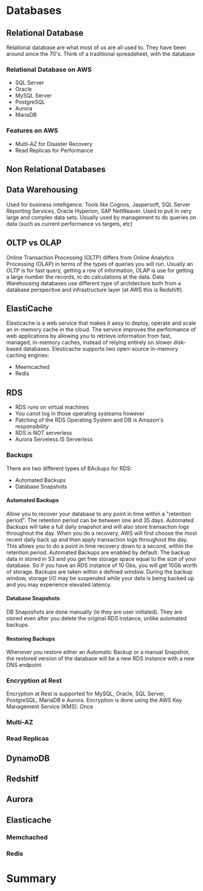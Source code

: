 # Databases

## Relational Database

Relational database are what most of us are all used to. They have been around since the 70's. Think of a traditional spreadsheet, with the database

### Relational Database on AWS

- SQL Server
- Oracle
- MySQL Server
- PostgreSQL
- Aurora
- MariaDB

### Features on AWS

- Multi-AZ for Disaster Recovery
- Read Replicas for Performance

## Non Relational Databases


## Data Warehousing

Used for business intelligence. Tools like Cognos, Jaspersoft, SQL Server Reporting Services, Oracle Hyperion, SAP NetWeaver.
Used to pull in very large and complex data sets. Usually used by management to do queries on data (such as current performance vs targets, etc)

## OLTP vs OLAP

Online Transaction Processing (OLTP) differs from Online Analytics Processing (OLAP) in terms of the types of queries you will run. Usually an OLTP is for fast query, getting a row of information, OLAP is use for getting a large number the records, to do calculations at the data.
Data Warehousing databases use different type of architecture both from a database perspective and infrastructure layer (at AWS this is Redshift).

## ElastiCache

Elasticache is a web service that makes it aesy to deploy, operate and scale an in-memory cache in the cloud. The service improves the performance of web applications by allowing you to retrieve information from fast, managed, in-memory caches, instead of relying entirely on slower disk-based databases.
Elesticache supports two open-source in-memory caching engines:
- Meemcached
- Redis

## RDS

- RDS runs on virtual machines
- You canot log in those operating systeams however
- Patching of the RDS Operating System and DB is Amazon's responsibility
- RDS is NOT serverless
- Aurora Serveless IS Serverless

### Backups

There are two different types of BAckups for RDS:
- Automated Backups
- Database Snapshots

#### Automated Backups

Allow you to recover your database to any point in time within a "retention period". The retention period can be between one and 35 days. Automated Backups will take a full daily snapshot and will also store transaction logs throughout the day. When you do a recovery, AWS will first choose the most recent daily back up and then apply transaction logs throughout the day. This allows you to do a point in time recovery down to a second, within the retention period.
Automated Backups are enabled by default. The backup data in stored in S3 and you get free storage space equal to the size of your database. So if you have an RDS instance of 10 Gbs, you will get 10Gb worth of storage.
Backups are taken within a defined window. During the backup window, storage I/O may be suspended while your data is being backed up and you may experience elevated latency.

#### Database Snapshots

DB Snapsshots are done manually (ie they are user initiated). They are stored even after you delete the original RDS instance, unlike automated backups.

#### Restoring Backups

Whenever you restore either an Automatic Backup or a manual Snapshot, the restored version of the database will be a new RDS instance with a new DNS endpoint.

### Encryption at Rest

Encryption at Rest is supported for MySQL, Oracle, SQL Server, PostgreSQL, MariaDB e Aurora. Encryption is done using the AWS Key Management Service (KMS). Once

### Multi-AZ

### Read Replicas

## DynamoDB

## Redshitf

## Aurora

## Elasticache

### Memchached

### Redis

# Summary
